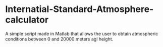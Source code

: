 # Internatial-Standard-Atmosphere-calculator
A simple script made in Matlab that allows the user to obtain atmospheric conditions between 0 and 20000 meters agl height.
